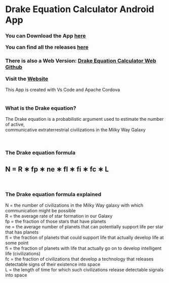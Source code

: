 # Drake Equation Calculator Android App

<h3>

You can Download the App [here](https://github.com/NickMihal/Drake-Equation-Calculator-Android/releases/download/v1.0.0/Drake.Equation.Calculator.v1.0.0.apk)
  
You can find all the releases [here](https://github.com/NickMihal/Drake-Equation-Calculator-Android/releases)

</h3>

<h3>
  
There is also a Web Version: [Drake Equation Calculator Web Github](https://github.com/NickMihal/Drake-Equation-Calculator-Web) <br>

Visit the [Website](https://nickmihal.github.io/Drake-Equation-Calculator-Web/)
  
</h3>
This App is created with Vs Code and Apache Cordova <br>

<br>

<h3> What is the Drake equation? </h3>

The Drake equation is a probabilistic argument used to estimate the number of active, <br>
communicative extraterrestrial civilizations in the Milky Way Galaxy

<br>

<h3> The Drake equation formula </h3>

<h2> N = R ∗ fp ∗ ne ∗ fl ∗ fi ∗ fc ∗ L </h2>
<br>

<h3> The Drake equation formula explained </h3>

N = the number of civilizations in the Milky Way galaxy with which communication might be possible <br>
R = the average rate of star formation in our Galaxy <br>
fp = the fraction of those stars that have planets <br>
ne = the average number of planets that can potentially support life per star that has planets <br>
fl = the fraction of planets that could support life that actually develop life at some point <br>
fi = the fraction of planets with life that actually go on to develop intelligent life (civilizations) <br>
fc = the fraction of civilizations that develop a technology that releases detectable signs of their existence into space <br>
L = the length of time for which such civilizations release detectable signals into space <br>
